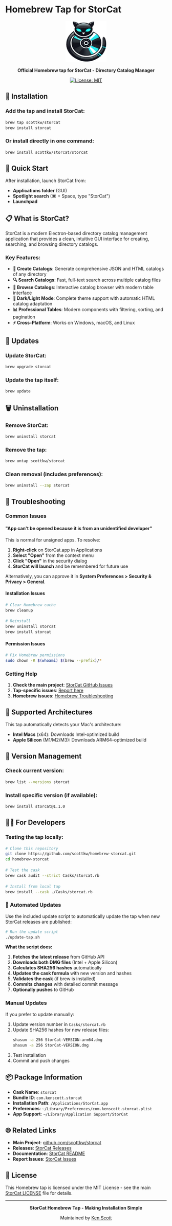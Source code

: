 # Homebrew Tap for StorCat

<div align="center">
  <img src="https://raw.githubusercontent.com/scottkw/storcat/main/build/icons/storcat-logo.png" alt="StorCat Logo" width="128" height="128">
  
  **Official Homebrew tap for StorCat - Directory Catalog Manager**
  
  [![License: MIT](https://img.shields.io/badge/License-MIT-yellow.svg)](https://opensource.org/licenses/MIT)
</div>

## 🍺 Installation

### Add the tap and install StorCat:
```bash
brew tap scottkw/storcat
brew install storcat
```

### Or install directly in one command:
```bash
brew install scottkw/storcat/storcat
```

## 🚀 Quick Start

After installation, launch StorCat from:
- **Applications folder** (GUI)
- **Spotlight search** (⌘ + Space, type "StorCat")
- **Launchpad**

## 📋 What is StorCat?

StorCat is a modern Electron-based directory catalog management application that provides a clean, intuitive GUI interface for creating, searching, and browsing directory catalogs.

### Key Features:
- **📁 Create Catalogs**: Generate comprehensive JSON and HTML catalogs of any directory
- **🔍 Search Catalogs**: Fast, full-text search across multiple catalog files  
- **📂 Browse Catalogs**: Interactive catalog browser with modern table interface
- **🌙 Dark/Light Mode**: Complete theme support with automatic HTML catalog adaptation
- **📊 Professional Tables**: Modern components with filtering, sorting, and pagination
- **⚡ Cross-Platform**: Works on Windows, macOS, and Linux

## 🔄 Updates

### Update StorCat:
```bash
brew upgrade storcat
```

### Update the tap itself:
```bash
brew update
```

## 🗑️ Uninstallation

### Remove StorCat:
```bash
brew uninstall storcat
```

### Remove the tap:
```bash
brew untap scottkw/storcat
```

### Clean removal (includes preferences):
```bash
brew uninstall --zap storcat
```

## 🔧 Troubleshooting

### Common Issues

#### "App can't be opened because it is from an unidentified developer"
This is normal for unsigned apps. To resolve:

1. **Right-click** on StorCat.app in Applications
2. **Select "Open"** from the context menu
3. **Click "Open"** in the security dialog
4. **StorCat will launch** and be remembered for future use

Alternatively, you can approve it in **System Preferences > Security & Privacy > General**.

#### Installation Issues
```bash
# Clear Homebrew cache
brew cleanup

# Reinstall
brew uninstall storcat
brew install storcat
```

#### Permission Issues
```bash
# Fix Homebrew permissions
sudo chown -R $(whoami) $(brew --prefix)/*
```

### Getting Help

1. **Check the main project**: [StorCat GitHub Issues](https://github.com/scottkw/storcat/issues)
2. **Tap-specific issues**: [Report here](https://github.com/scottkw/homebrew-storcat/issues)
3. **Homebrew issues**: [Homebrew Troubleshooting](https://docs.brew.sh/Troubleshooting)

## 📁 Supported Architectures

This tap automatically detects your Mac's architecture:
- **Intel Macs** (x64): Downloads Intel-optimized build
- **Apple Silicon** (M1/M2/M3): Downloads ARM64-optimized build

## 🔄 Version Management

### Check current version:
```bash
brew list --versions storcat
```

### Install specific version (if available):
```bash
brew install storcat@1.1.0
```

## 🧑‍💻 For Developers

### Testing the tap locally:
```bash
# Clone this repository
git clone https://github.com/scottkw/homebrew-storcat.git
cd homebrew-storcat

# Test the cask
brew cask audit --strict Casks/storcat.rb

# Install from local tap
brew install --cask ./Casks/storcat.rb
```

### 🚀 Automated Updates

Use the included update script to automatically update the tap when new StorCat releases are published:

```bash
# Run the update script
./update-tap.sh
```

**What the script does:**
1. **Fetches the latest release** from GitHub API
2. **Downloads both DMG files** (Intel + Apple Silicon)
3. **Calculates SHA256 hashes** automatically
4. **Updates the cask formula** with new version and hashes
5. **Validates the cask** (if brew is installed)
6. **Commits changes** with detailed commit message
7. **Optionally pushes** to GitHub

### Manual Updates

If you prefer to update manually:
1. Update version number in `Casks/storcat.rb`
2. Update SHA256 hashes for new release files:
   ```bash
   shasum -a 256 StorCat-VERSION-arm64.dmg
   shasum -a 256 StorCat-VERSION.dmg
   ```
3. Test installation
4. Commit and push changes

## 📦 Package Information

- **Cask Name**: `storcat`
- **Bundle ID**: `com.kenscott.storcat`
- **Installation Path**: `/Applications/StorCat.app`
- **Preferences**: `~/Library/Preferences/com.kenscott.storcat.plist`
- **App Support**: `~/Library/Application Support/StorCat`

## 🌐 Related Links

- **Main Project**: [github.com/scottkw/storcat](https://github.com/scottkw/storcat)
- **Releases**: [StorCat Releases](https://github.com/scottkw/storcat/releases)
- **Documentation**: [StorCat README](https://github.com/scottkw/storcat#readme)
- **Report Issues**: [StorCat Issues](https://github.com/scottkw/storcat/issues)

## 📄 License

This Homebrew tap is licensed under the MIT License - see the main [StorCat LICENSE](https://github.com/scottkw/storcat/blob/main/LICENSE) file for details.

---

<div align="center">
  <p><strong>StorCat Homebrew Tap - Making Installation Simple</strong></p>
  <p>Maintained by <a href="https://github.com/scottkw">Ken Scott</a></p>
</div>